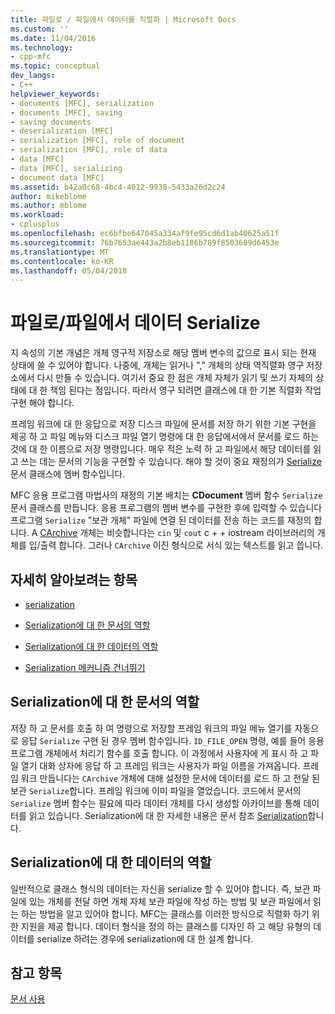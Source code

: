 ```yaml
---
title: 파일로 / 파일에서 데이터를 직렬화 | Microsoft Docs
ms.custom: ''
ms.date: 11/04/2016
ms.technology:
- cpp-mfc
ms.topic: conceptual
dev_langs:
- C++
helpviewer_keywords:
- documents [MFC], serialization
- documents [MFC], saving
- saving documents
- deserialization [MFC]
- serialization [MFC], role of document
- serialization [MFC], role of data
- data [MFC]
- data [MFC], serializing
- document data [MFC]
ms.assetid: b42a0c68-4bc4-4012-9938-5433a26d2c24
author: mikeblome
ms.author: mblome
ms.workload:
- cplusplus
ms.openlocfilehash: ec6bfbe647045a334af9fe95cd6d1ab40625a51f
ms.sourcegitcommit: 76b7653ae443a2b8eb1186b789f8503609d6453e
ms.translationtype: MT
ms.contentlocale: ko-KR
ms.lasthandoff: 05/04/2018
---
```

# <a name="serializing-data-to-and-from-files"></a>파일로/파일에서 데이터 Serialize
지 속성의 기본 개념은 개체 영구적 저장소로 해당 멤버 변수의 값으로 표시 되는 현재 상태에 쓸 수 있어야 합니다. 나중에, 개체는 읽거나 "," 개체의 상태 역직렬화 영구 저장소에서 다시 만들 수 있습니다. 여기서 중요 한 점은 개체 자체가 읽기 및 쓰기 자체의 상태에 대 한 책임 된다는 점입니다. 따라서 영구 되려면 클래스에 대 한 기본 직렬화 작업 구현 해야 합니다.  
  
 프레임 워크에 대 한 응답으로 저장 디스크 파일에 문서를 저장 하기 위한 기본 구현을 제공 하 고 파일 메뉴와 디스크 파일 열기 명령에 대 한 응답에서에서 문서를 로드 하는 것에 대 한 이름으로 저장 명령입니다. 매우 적은 노력 하 고 파일에서 해당 데이터를 읽고 쓰는 데는 문서의 기능을 구현할 수 있습니다. 해야 할 것이 중요 재정의가 [Serialize](../mfc/reference/cobject-class.md#serialize) 문서 클래스에 멤버 함수입니다.  
  
 MFC 응용 프로그램 마법사의 재정의 기본 배치는 **CDocument** 멤버 함수 `Serialize` 문서 클래스를 만듭니다. 응용 프로그램의 멤버 변수를 구현한 후에 입력할 수 있습니다 프로그램 `Serialize` "보관 개체" 파일에 연결 된 데이터를 전송 하는 코드를 재정의 합니다. A [CArchive](../mfc/reference/carchive-class.md) 개체는 비슷합니다는 `cin` 및 `cout` c + + iostream 라이브러리의 개체를 입/출력 합니다. 그러나 `CArchive` 이진 형식으로 서식 있는 텍스트를 읽고 씁니다.  
  
## <a name="what-do-you-want-to-know-more-about"></a>자세히 알아보려는 항목  
  
-   [serialization](../mfc/serialization-in-mfc.md)  
  
-   [Serialization에 대 한 문서의 역할](#_core_the_document.92.s_role_in_serialization)  
  
-   [Serialization에 대 한 데이터의 역할](#_core_the_data.92.s_role_in_serialization)  
  
-   [Serialization 메커니즘 건너뛰기](../mfc/bypassing-the-serialization-mechanism.md)  
  
##  <a name="_core_the_document.92.s_role_in_serialization"></a> Serialization에 대 한 문서의 역할  
 저장 하 고 문서를 호출 하 여 명령으로 저장할 프레임 워크의 파일 메뉴 열기를 자동으로 응답 `Serialize` 구현 된 경우 멤버 함수입니다. `ID_FILE_OPEN` 명령, 예를 들어 응용 프로그램 개체에서 처리기 함수를 호출 합니다. 이 과정에서 사용자에 게 표시 하 고 파일 열기 대화 상자에 응답 하 고 프레임 워크는 사용자가 파일 이름을 가져옵니다. 프레임 워크 만듭니다는 `CArchive` 개체에 대해 설정한 문서에 데이터를 로드 하 고 전달 된 보관 `Serialize`합니다. 프레임 워크에 이미 파일을 열었습니다. 코드에서 문서의 `Serialize` 멤버 함수는 필요에 따라 데이터 개체를 다시 생성할 아카이브를 통해 데이터를 읽고 있습니다. Serialization에 대 한 자세한 내용은 문서 참조 [Serialization](../mfc/serialization-in-mfc.md)합니다.  
  
##  <a name="_core_the_data.92.s_role_in_serialization"></a> Serialization에 대 한 데이터의 역할  
 일반적으로 클래스 형식의 데이터는 자신을 serialize 할 수 있어야 합니다. 즉, 보관 파일에 있는 개체를 전달 하면 개체 자체 보관 파일에 작성 하는 방법 및 보관 파일에서 읽는 하는 방법을 알고 있어야 합니다. MFC는 클래스를 이러한 방식으로 직렬화 하기 위한 지원을 제공 합니다. 데이터 형식을 정의 하는 클래스를 디자인 하 고 해당 유형의 데이터를 serialize 하려는 경우에 serialization에 대 한 설계 합니다.  
  
## <a name="see-also"></a>참고 항목  
 [문서 사용](../mfc/using-documents.md)

